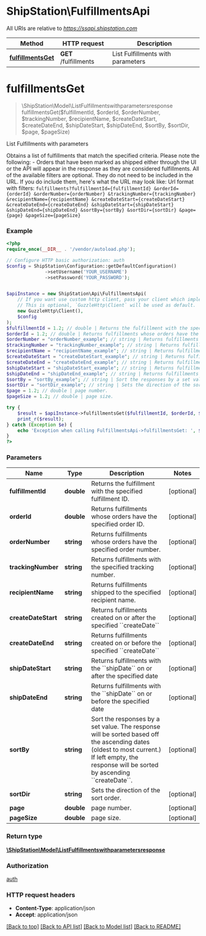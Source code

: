 # ShipStation\FulfillmentsApi

All URIs are relative to *https://ssapi.shipstation.com*

Method | HTTP request | Description
------------- | ------------- | -------------
[**fulfillmentsGet**](FulfillmentsApi.md#fulfillmentsGet) | **GET** /fulfillments | List Fulfillments with parameters


# **fulfillmentsGet**
> \ShipStation\Model\ListFulfillmentswithparametersresponse fulfillmentsGet($fulfillmentId, $orderId, $orderNumber, $trackingNumber, $recipientName, $createDateStart, $createDateEnd, $shipDateStart, $shipDateEnd, $sortBy, $sortDir, $page, $pageSize)

List Fulfillments with parameters

Obtains a list of fulfillments that match the specified criteria.  Please note the following: - Orders that have been marked as shipped either through the UI or the API will appear in the response as they are considered fulfillments. All of the available filters are optional.  They do not need to be included in the URL.  If you do include them, here's what the URL may look like: Url format with filters: ``` fulfillments?fulfillmentId={fulfillmentId} &orderId={orderId} &orderNumber={orderNumber} &trackingNumber={trackingNumber} &recipientName={recipientName} &createDateStart={createDateStart} &createDateEnd={createDateEnd} &shipDateStart={shipDateStart} &shipDateEnd={shipDateEnd} &sortBy={sortBy} &sortDir={sortDir} &page={page} &pageSize={pageSize} ```

### Example
```php
<?php
require_once(__DIR__ . '/vendor/autoload.php');

// Configure HTTP basic authorization: auth
$config = ShipStation\Configuration::getDefaultConfiguration()
              ->setUsername('YOUR_USERNAME')
              ->setPassword('YOUR_PASSWORD');


$apiInstance = new ShipStation\Api\FulfillmentsApi(
    // If you want use custom http client, pass your client which implements `GuzzleHttp\ClientInterface`.
    // This is optional, `GuzzleHttp\Client` will be used as default.
    new GuzzleHttp\Client(),
    $config
);
$fulfillmentId = 1.2; // double | Returns the fulfillment with the specified fulfillment ID.
$orderId = 1.2; // double | Returns fulfillments whose orders have the specified order ID.
$orderNumber = "orderNumber_example"; // string | Returns fulfillments whose orders have the specified order number.
$trackingNumber = "trackingNumber_example"; // string | Returns fulfillments with the specified tracking number.
$recipientName = "recipientName_example"; // string | Returns fulfillments shipped to the specified recipient name.
$createDateStart = "createDateStart_example"; // string | Returns fulfillments created on or after the specified ``createDate``
$createDateEnd = "createDateEnd_example"; // string | Returns fulfillments created on or before the specified ``createDate``
$shipDateStart = "shipDateStart_example"; // string | Returns fulfillments with the ``shipDate`` on or after the specified date
$shipDateEnd = "shipDateEnd_example"; // string | Returns fulfillments with the ``shipDate`` on or before the specified date
$sortBy = "sortBy_example"; // string | Sort the responses by a set value.  The response will be sorted based off the ascending dates (oldest to most current.)  If left empty, the response will be sorted by ascending ``createDate``.
$sortDir = "sortDir_example"; // string | Sets the direction of the sort order.
$page = 1.2; // double | page number.
$pageSize = 1.2; // double | page size.

try {
    $result = $apiInstance->fulfillmentsGet($fulfillmentId, $orderId, $orderNumber, $trackingNumber, $recipientName, $createDateStart, $createDateEnd, $shipDateStart, $shipDateEnd, $sortBy, $sortDir, $page, $pageSize);
    print_r($result);
} catch (Exception $e) {
    echo 'Exception when calling FulfillmentsApi->fulfillmentsGet: ', $e->getMessage(), PHP_EOL;
}
?>
```

### Parameters

Name | Type | Description  | Notes
------------- | ------------- | ------------- | -------------
 **fulfillmentId** | **double**| Returns the fulfillment with the specified fulfillment ID. | [optional]
 **orderId** | **double**| Returns fulfillments whose orders have the specified order ID. | [optional]
 **orderNumber** | **string**| Returns fulfillments whose orders have the specified order number. | [optional]
 **trackingNumber** | **string**| Returns fulfillments with the specified tracking number. | [optional]
 **recipientName** | **string**| Returns fulfillments shipped to the specified recipient name. | [optional]
 **createDateStart** | **string**| Returns fulfillments created on or after the specified &#x60;&#x60;createDate&#x60;&#x60; | [optional]
 **createDateEnd** | **string**| Returns fulfillments created on or before the specified &#x60;&#x60;createDate&#x60;&#x60; | [optional]
 **shipDateStart** | **string**| Returns fulfillments with the &#x60;&#x60;shipDate&#x60;&#x60; on or after the specified date | [optional]
 **shipDateEnd** | **string**| Returns fulfillments with the &#x60;&#x60;shipDate&#x60;&#x60; on or before the specified date | [optional]
 **sortBy** | **string**| Sort the responses by a set value.  The response will be sorted based off the ascending dates (oldest to most current.)  If left empty, the response will be sorted by ascending &#x60;&#x60;createDate&#x60;&#x60;. | [optional]
 **sortDir** | **string**| Sets the direction of the sort order. | [optional]
 **page** | **double**| page number. | [optional]
 **pageSize** | **double**| page size. | [optional]

### Return type

[**\ShipStation\Model\ListFulfillmentswithparametersresponse**](../Model/ListFulfillmentswithparametersresponse.md)

### Authorization

[auth](../../README.md#auth)

### HTTP request headers

 - **Content-Type**: application/json
 - **Accept**: application/json

[[Back to top]](#) [[Back to API list]](../../README.md#documentation-for-api-endpoints) [[Back to Model list]](../../README.md#documentation-for-models) [[Back to README]](../../README.md)

